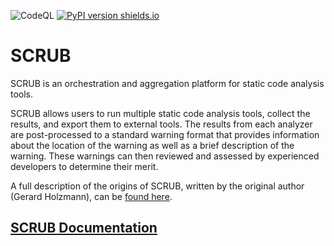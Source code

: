 ![CodeQL](https://github.com/nasa/scrub/actions/workflows/codeql.yml/badge.svg)
[![PyPI version shields.io](https://img.shields.io/pypi/v/nasa-scrub.svg)](https://pypi.python.org/pypi/nasa-scrub/)

# SCRUB

SCRUB is an orchestration and aggregation platform for static code analysis tools.

SCRUB allows users to run multiple static code analysis tools, collect the results, and export them to external tools. The results from each analyzer are post-processed to a standard warning format that provides information about the location of the warning as well as a brief description of the warning. These warnings can then reviewed and assessed by experienced developers to determine their merit.

A full description of the origins of SCRUB, written by the original author (Gerard Holzmann), can be [found here](http://spinroot.com/gerard/pdf/ScrubPaper_rev.pdf).

## [SCRUB Documentation](https://nasa.github.io/scrub)

